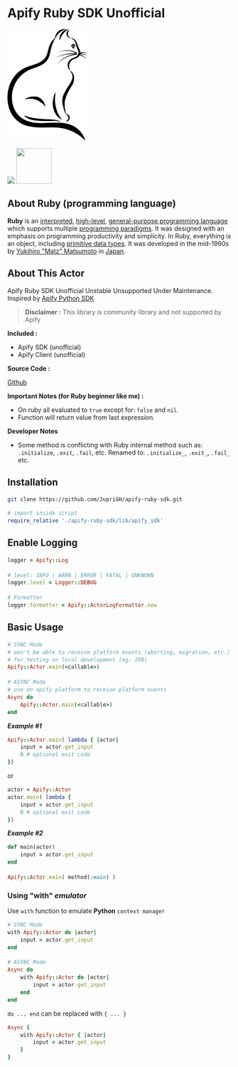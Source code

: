 # Apify Ruby SDK Unofficial

![dont be sad readme is here](https://raw.githubusercontent.com/JupriGH/resources/main/cats/catframe.png)

<img src="https://upload.wikimedia.org/wikipedia/commons/2/28/Apify-logo.svg" width="280">
<img src="https://upload.wikimedia.org/wikipedia/commons/7/73/Ruby_logo.svg" width="80" height="80">


## About  Ruby (programming language)

**Ruby** is an [interpreted](https://en.wikipedia.org/wiki/Interpreted_language "Interpreted language"), [high-level](https://en.wikipedia.org/wiki/High-level_programming_language "High-level programming language"), [general-purpose programming language](https://en.wikipedia.org/wiki/General-purpose_programming_language "General-purpose programming language") which supports multiple [programming paradigms](https://en.wikipedia.org/wiki/Programming_paradigm "Programming paradigm"). It was designed with an emphasis on programming productivity and simplicity. In Ruby, everything is an object, including [primitive data types](https://en.wikipedia.org/wiki/Primitive_data_type "Primitive data type"). It was developed in the mid-1990s by [Yukihiro "Matz" Matsumoto](https://en.wikipedia.org/wiki/Yukihiro_Matsumoto "Yukihiro Matsumoto") in [Japan](https://en.wikipedia.org/wiki/Japan "Japan").

## About This Actor

Apify Ruby SDK Unofficial Unstable Unsupported Under Maintenance.
Inspired by [Apify Python SDK](https://docs.apify.com/sdk/python/)

> **Disclaimer :** This library is community library and not supported by Apify

**Included :**
- Apify SDK (unofficial)
- Apify Client (unofficial)

**Source Code :**

[Github](https://github.com/JupriGH/apify-ruby-sdk)

**Important Notes (for Ruby beginner like me) :**

- On ruby all evaluated to `true` except for: `false` and `nil`.
- Function will return value from last expression.

**Developer Notes**

- Some method is conflicting with Ruby internal method such as: `.initialize`, `.exit`, `.fail`, etc. Renamed to:  `.initialize_`, `.exit_`, `.fail_` etc.

## Installation

```bash
git clone https://github.com/JupriGH/apify-ruby-sdk.git
```
```ruby
# import inside script
require_relative './apify-ruby-sdk/lib/apify_sdk'
```

## Enable Logging

```ruby
logger = Apify::Log

# level: INFO | WARN | ERROR | FATAL | UNKNOWN
logger.level = Logger::DEBUG 

# Formatter
logger.formatter = Apify::ActorLogFormatter.new
```

## Basic Usage

```ruby
# SYNC Mode
# won't be able to receive platform events (aborting, migration, etc.)
# for testing on local development (eg: IRB)
Apify::Actor.main(<callable>)

# ASYNC Mode
# use on apify platform to receive platform events
Async do
	Apify::Actor.main(<callable>)
end
```

***Example #1***

```ruby
Apify::Actor.main( lambda { |actor|
	input = actor.get_input
	0 # optional exit code
})
```
or
```ruby
actor = Apify::Actor
actor.main( lambda {
	input = actor.get_input
	0 # optional exit code
})
```

***Example #2***

```ruby
def main(actor)
	input = actor.get_input
end

Apify::Actor.main( method(:main) )
```

### Using "with" *emulator*

Use `with` function to emulate **Python** `context manager`

```ruby
# SYNC Mode
with Apify::Actor do |actor|
	input = actor.get_input
end

# ASYNC Mode
Async do
	with Apify::Actor do |actor|
		input = actor.get_input
	end
end
```
`do ... end` can be replaced with `{ ... }`

```ruby
Async {
	with Apify::Actor { |actor|
		input = actor.get_input
	}
}
```
